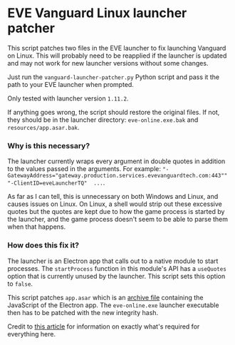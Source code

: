 # EVE Vanguard Linux launcher patcher 

This script patches two files in the EVE launcher to fix launching Vanguard on
Linux. This will probably need to be reapplied if the launcher is updated and may
not work for new launcher versions without some changes.

Just run the `vanguard-launcher-patcher.py` Python script and pass it the path to
your EVE launcher when prompted.

Only tested with launcher version `1.11.2`.

If anything goes wrong, the script should restore the original files. If not,
they should be in the launcher directory: `eve-online.exe.bak` and `resources/app.asar.bak`. 

### Why is this necessary?

The launcher currently wraps every argument in double quotes in addition to the
values passed in the arguments.
For example: `"-GatewayAddress="gateway.production.services.evevanguardtech.com:443"" "-ClientID=eveLauncherTQ"  ...`.

As far as I can tell, this is unnecessary on both Windows and Linux, and causes
issues on Linux. On Linux, a shell would strip out these excessive quotes but the
quotes are kept due to how the game process is started by the launcher, and the
game process doesn't seem to be able to parse them when that happens.

### How does this fix it?

The launcher is an Electron app that calls out to a native module to start
processes. The `startProcess` function in this module's API has a `useQuotes`
option that is currently unused by the launcher. This script sets this option
 to `false`.

This script patches `app.asar` which is an [archive file](https://github.com/electron/asar)
containing the JavaScript of the Electron app. The `eve-online.exe` launcher
executable then has to be patched with the new integrity hash.

Credit to [this article](https://infosecwriteups.com/electron-js-asar-integrity-bypass-431ac4269ed5)
for information on exactly what's required for everything here.
